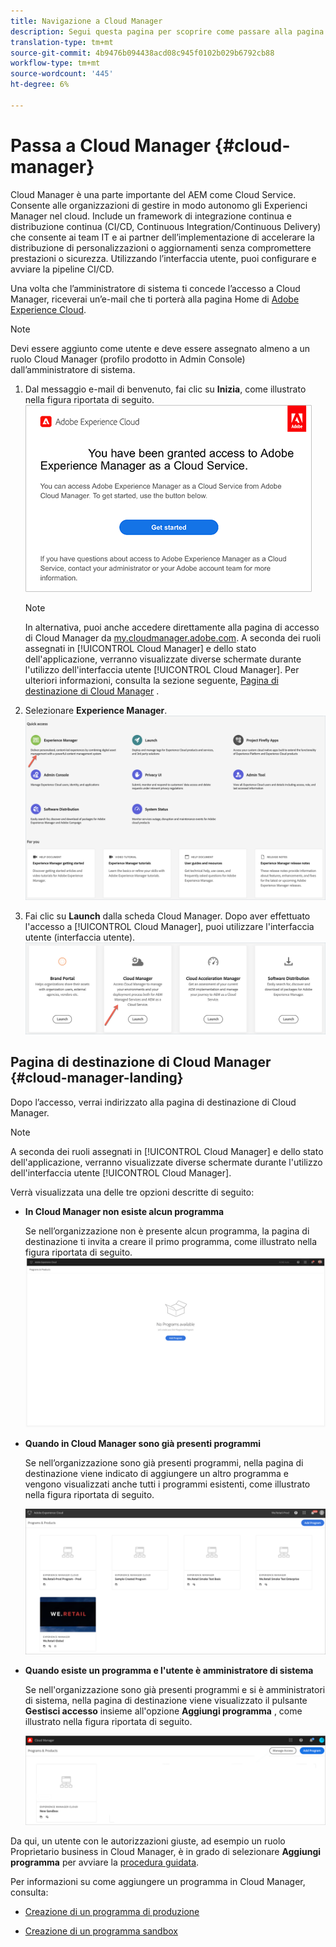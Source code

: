 ```yaml
---
title: Navigazione a Cloud Manager
description: Segui questa pagina per scoprire come passare alla pagina di destinazione di Cloud Manager
translation-type: tm+mt
source-git-commit: 4b9476b094438acd08c945f0102b029b6792cb88
workflow-type: tm+mt
source-wordcount: '445'
ht-degree: 6%

---
```



# Passa a Cloud Manager {#cloud-manager}

Cloud Manager è una parte importante del AEM come Cloud Service. Consente alle organizzazioni di gestire in modo autonomo gli Experienci Manager nel cloud. Include un framework di integrazione continua e distribuzione continua (CI/CD, Continuous Integration/Continuous Delivery) che consente ai team IT e ai partner dell’implementazione di accelerare la distribuzione di personalizzazioni o aggiornamenti senza compromettere prestazioni o sicurezza. Utilizzando l’interfaccia utente, puoi configurare e avviare la pipeline CI/CD.

Una volta che l’amministratore di sistema ti concede l’accesso a Cloud Manager, riceverai un’e-mail che ti porterà alla pagina Home di [Adobe Experience Cloud](https://experience.adobe.com).

>[!NOTE]
>Devi essere aggiunto come utente e deve essere assegnato almeno a un ruolo Cloud Manager (profilo prodotto in Admin Console) dall’amministratore di sistema.

1. Dal messaggio e-mail di benvenuto, fai clic su **Inizia**, come illustrato nella figura riportata di seguito.
   ![](/help/onboarding/what-is-required/assets/get-started-email.png)

   >[!NOTE]
   >In alternativa, puoi anche accedere direttamente alla pagina di accesso di Cloud Manager da [my.cloudmanager.adobe.com](https://my.cloudmanager.adobe.com/). A seconda dei ruoli assegnati in [!UICONTROL Cloud Manager] e dello stato dell&#39;applicazione, verranno visualizzate diverse schermate durante l&#39;utilizzo dell&#39;interfaccia utente [!UICONTROL Cloud Manager]. Per ulteriori informazioni, consulta la sezione seguente, [Pagina di destinazione di Cloud Manager](#cloud-manager-landing) .

1. Selezionare **Experience Manager**.
   ![](/help/onboarding/getting-access-to-aem-in-cloud/assets/landing-page1.png)

1. Fai clic su **Launch** dalla scheda Cloud Manager. Dopo aver effettuato l&#39;accesso a [!UICONTROL Cloud Manager], puoi utilizzare l&#39;interfaccia utente (interfaccia utente).
   ![](/help/onboarding/getting-access-to-aem-in-cloud/assets/landing-page2.png)


## Pagina di destinazione di Cloud Manager {#cloud-manager-landing}

Dopo l’accesso, verrai indirizzato alla pagina di destinazione di Cloud Manager.

>[!NOTE]
>A seconda dei ruoli assegnati in [!UICONTROL Cloud Manager] e dello stato dell&#39;applicazione, verranno visualizzate diverse schermate durante l&#39;utilizzo dell&#39;interfaccia utente [!UICONTROL Cloud Manager].

Verrà visualizzata una delle tre opzioni descritte di seguito:

* **In Cloud Manager non esiste alcun programma**

   Se nell’organizzazione non è presente alcun programma, la pagina di destinazione ti invita a creare il primo programma, come illustrato nella figura riportata di seguito.
   ![](/help/onboarding/getting-access-to-aem-in-cloud/assets/first_timelogin0.png)

* **Quando in Cloud Manager sono già presenti programmi**

   Se nell’organizzazione sono già presenti programmi, nella pagina di destinazione viene indicato di aggiungere un altro programma e vengono visualizzati anche tutti i programmi esistenti, come illustrato nella figura riportata di seguito.

   ![](/help/onboarding/getting-access-to-aem-in-cloud/assets/first_timelogin1.png)

* **Quando esiste un programma e l&#39;utente è amministratore di sistema**

   Se nell&#39;organizzazione sono già presenti programmi e si è amministratori di sistema, nella pagina di destinazione viene visualizzato il pulsante **Gestisci accesso** insieme all&#39;opzione **Aggiungi programma** , come illustrato nella figura riportata di seguito.

   ![](/help/onboarding/getting-access-to-aem-in-cloud/assets/admin-console-4.png)

Da qui, un utente con le autorizzazioni giuste, ad esempio un ruolo Proprietario business in Cloud Manager, è in grado di selezionare **Aggiungi programma** per avviare la [procedura guidata](/help/onboarding/getting-access-to-aem-in-cloud/using-the-wizard.md).

Per informazioni su come aggiungere un programma in Cloud Manager, consulta:

* [Creazione di un programma di produzione](/help/onboarding/getting-access-to-aem-in-cloud/creating-production-program.md)

* [Creazione di un programma sandbox](/help/onboarding/getting-access-to-aem-in-cloud/creating-sandbox-program.md)